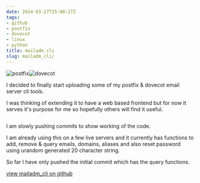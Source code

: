 ```yaml
---
date: 2014-03-27T15:00:27Z
tags:
- github
- postfix
- dovecot
- linux
- python
title: mailadm_cli
slug: mailadm_cli/
---
```


<p class="text-center"><img src="/media/images/2014/Feb/postfix_logo.png" alt="postfix"><img src="/media/images/2014/Feb/dovecot_logo.png" alt="dovecot"></p>

I decided to finally start uploading some of my postfix & dovecot email server cli tools.

I was thinking of extending it to have a web based frontend but for now it serves it's purpose for me so hopefully others will find it useful.

<a href="https://github.com/equk/mailadm_cli" target="_blank"><img src="/media/images/2014/Mar/mailadm_cli_commit_27march_2014.jpg" alt=""></a>

I am slowly pushing commits to show working of the code.

I am already using this on a few live servers and it currently has functions to add, remove & query emails, domains, aliases and also reset password using urandom generated 20 character string.

So far I have only pushed the initial commit which has the query functions.

<a href="https://github.com/equk/mailadm_cli" target="_blank"><i class="fa fa-github-alt"></i>  view mailadm_cli on github</a>
